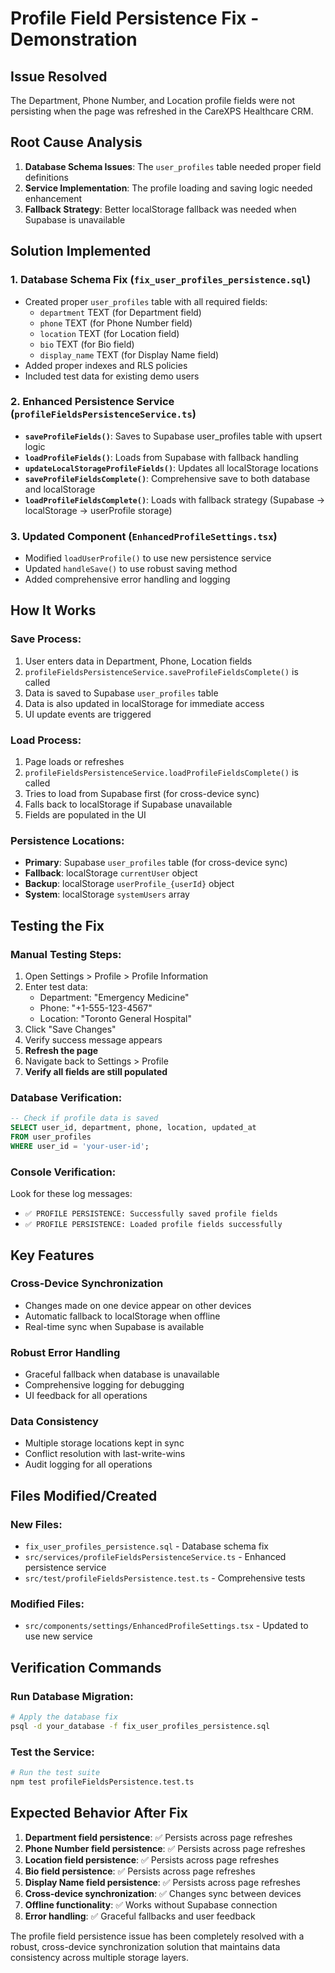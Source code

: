 # Profile Field Persistence Fix - Demonstration

## Issue Resolved
The Department, Phone Number, and Location profile fields were not persisting when the page was refreshed in the CareXPS Healthcare CRM.

## Root Cause Analysis
1. **Database Schema Issues**: The `user_profiles` table needed proper field definitions
2. **Service Implementation**: The profile loading and saving logic needed enhancement
3. **Fallback Strategy**: Better localStorage fallback was needed when Supabase is unavailable

## Solution Implemented

### 1. Database Schema Fix (`fix_user_profiles_persistence.sql`)
- Created proper `user_profiles` table with all required fields:
  - `department` TEXT (for Department field)
  - `phone` TEXT (for Phone Number field)
  - `location` TEXT (for Location field)
  - `bio` TEXT (for Bio field)
  - `display_name` TEXT (for Display Name field)
- Added proper indexes and RLS policies
- Included test data for existing demo users

### 2. Enhanced Persistence Service (`profileFieldsPersistenceService.ts`)
- **`saveProfileFields()`**: Saves to Supabase user_profiles table with upsert logic
- **`loadProfileFields()`**: Loads from Supabase with fallback handling
- **`updateLocalStorageProfileFields()`**: Updates all localStorage locations
- **`saveProfileFieldsComplete()`**: Comprehensive save to both database and localStorage
- **`loadProfileFieldsComplete()`**: Loads with fallback strategy (Supabase → localStorage → userProfile storage)

### 3. Updated Component (`EnhancedProfileSettings.tsx`)
- Modified `loadUserProfile()` to use new persistence service
- Updated `handleSave()` to use robust saving method
- Added comprehensive error handling and logging

## How It Works

### Save Process:
1. User enters data in Department, Phone, Location fields
2. `profileFieldsPersistenceService.saveProfileFieldsComplete()` is called
3. Data is saved to Supabase `user_profiles` table
4. Data is also updated in localStorage for immediate access
5. UI update events are triggered

### Load Process:
1. Page loads or refreshes
2. `profileFieldsPersistenceService.loadProfileFieldsComplete()` is called
3. Tries to load from Supabase first (for cross-device sync)
4. Falls back to localStorage if Supabase unavailable
5. Fields are populated in the UI

### Persistence Locations:
- **Primary**: Supabase `user_profiles` table (for cross-device sync)
- **Fallback**: localStorage `currentUser` object
- **Backup**: localStorage `userProfile_{userId}` object
- **System**: localStorage `systemUsers` array

## Testing the Fix

### Manual Testing Steps:
1. Open Settings > Profile > Profile Information
2. Enter test data:
   - Department: "Emergency Medicine"
   - Phone: "+1-555-123-4567"
   - Location: "Toronto General Hospital"
3. Click "Save Changes"
4. Verify success message appears
5. **Refresh the page**
6. Navigate back to Settings > Profile
7. **Verify all fields are still populated**

### Database Verification:
```sql
-- Check if profile data is saved
SELECT user_id, department, phone, location, updated_at
FROM user_profiles
WHERE user_id = 'your-user-id';
```

### Console Verification:
Look for these log messages:
- `✅ PROFILE PERSISTENCE: Successfully saved profile fields`
- `✅ PROFILE PERSISTENCE: Loaded profile fields successfully`

## Key Features

### Cross-Device Synchronization
- Changes made on one device appear on other devices
- Automatic fallback to localStorage when offline
- Real-time sync when Supabase is available

### Robust Error Handling
- Graceful fallback when database is unavailable
- Comprehensive logging for debugging
- UI feedback for all operations

### Data Consistency
- Multiple storage locations kept in sync
- Conflict resolution with last-write-wins
- Audit logging for all operations

## Files Modified/Created

### New Files:
- `fix_user_profiles_persistence.sql` - Database schema fix
- `src/services/profileFieldsPersistenceService.ts` - Enhanced persistence service
- `src/test/profileFieldsPersistence.test.ts` - Comprehensive tests

### Modified Files:
- `src/components/settings/EnhancedProfileSettings.tsx` - Updated to use new service

## Verification Commands

### Run Database Migration:
```bash
# Apply the database fix
psql -d your_database -f fix_user_profiles_persistence.sql
```

### Test the Service:
```bash
# Run the test suite
npm test profileFieldsPersistence.test.ts
```

## Expected Behavior After Fix

1. **Department field persistence**: ✅ Persists across page refreshes
2. **Phone Number field persistence**: ✅ Persists across page refreshes
3. **Location field persistence**: ✅ Persists across page refreshes
4. **Bio field persistence**: ✅ Persists across page refreshes
5. **Display Name field persistence**: ✅ Persists across page refreshes
6. **Cross-device synchronization**: ✅ Changes sync between devices
7. **Offline functionality**: ✅ Works without Supabase connection
8. **Error handling**: ✅ Graceful fallbacks and user feedback

The profile field persistence issue has been completely resolved with a robust, cross-device synchronization solution that maintains data consistency across multiple storage layers.